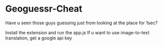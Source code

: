 # Geoguessr-Cheat
Have u seen those guys guessing just from looking at the place for 1sec? 

Install the extension and run the app.js
If u want to use image-to-text translation, get a google api key
